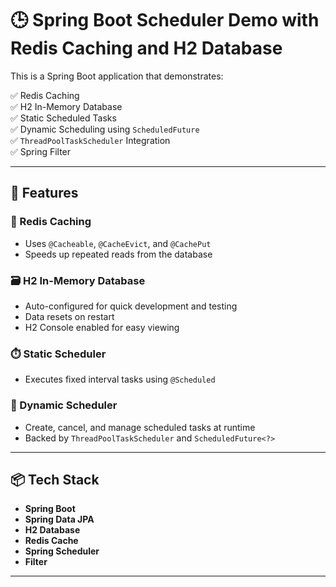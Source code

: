 # 🕒 Spring Boot Scheduler Demo with Redis Caching and H2 Database

This is a Spring Boot application that demonstrates:

✅ Redis Caching  
✅ H2 In-Memory Database  
✅ Static Scheduled Tasks  
✅ Dynamic Scheduling using `ScheduledFuture`  
✅ `ThreadPoolTaskScheduler` Integration  
✅ Spring Filter

---

## 🚀 Features

### 🧠 Redis Caching
- Uses `@Cacheable`, `@CacheEvict`, and `@CachePut`
- Speeds up repeated reads from the database

### 🗃️ H2 In-Memory Database
- Auto-configured for quick development and testing
- Data resets on restart
- H2 Console enabled for easy viewing

### ⏱️ Static Scheduler
- Executes fixed interval tasks using `@Scheduled`

### 🔄 Dynamic Scheduler
- Create, cancel, and manage scheduled tasks at runtime
- Backed by `ThreadPoolTaskScheduler` and `ScheduledFuture<?>`

---

## 📦 Tech Stack

- **Spring Boot**
- **Spring Data JPA**
- **H2 Database**
- **Redis Cache**
- **Spring Scheduler**
- **Filter**
---


